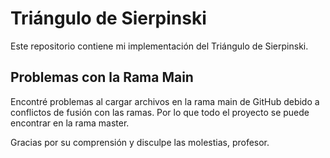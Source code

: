 # Triángulo de Sierpinski

Este repositorio contiene mi implementación del Triángulo de Sierpinski.

## Problemas con la Rama Main


Encontré problemas al cargar archivos en la rama main de GitHub debido a conflictos de fusión con las ramas.
Por lo que todo el proyecto se puede encontrar en la rama master.

Gracias por su comprensión y disculpe las molestias, profesor.

